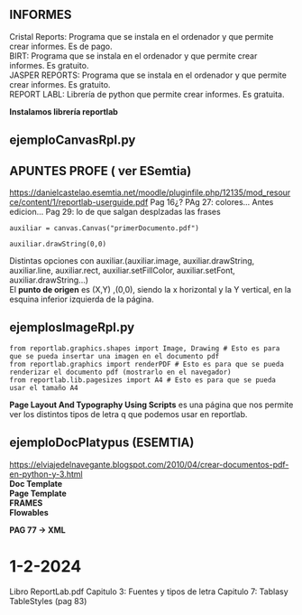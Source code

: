 ## INFORMES

Cristal Reports: Programa que se instala en el ordenador y que permite crear informes. Es de pago. <br>
BIRT: Programa que se instala en el ordenador y que permite crear informes. Es gratuito. <br>
JASPER REPORTS: Programa que se instala en el ordenador y que permite crear informes. Es gratuito. <br>
REPORT LABL: Librería de python que permite crear informes. Es gratuita. <br>

**Instalamos librería reportlab** <br>

## ejemploCanvasRpl.py

## APUNTES PROFE ( ver ESemtia) 

https://danielcastelao.esemtia.net/moodle/pluginfile.php/12135/mod_resource/content/1/reportlab-userguide.pdf
Pag 16¿?
PAg 27: colores... Antes edicion...
Pag 29: lo de que salgan desplzadas las frases
```
auxiliar = canvas.Canvas("primerDocumento.pdf")

auxiliar.drawString(0,0)
```
Distintas opciones con auxiliar.(auxiliar.image, auxiliar.drawString, auxiliar.line, auxiliar.rect, auxiliar.setFillColor, auxiliar.setFont, auxiliar.drawString...)<br>
El **punto de origen** es (X,Y) ,(0,0), siendo la x horizontal
y la Y vertical, en la esquina inferior izquierda de la página. <br>

## ejemplosImageRpl.py
```
from reportlab.graphics.shapes import Image, Drawing # Esto es para que se pueda insertar una imagen en el documento pdf
from reportlab.graphics import renderPDF # Esto es para que se pueda renderizar el documento pdf (mostrarlo en el navegador)
from reportlab.lib.pagesizes import A4 # Esto es para que se pueda usar el tamaño A4
```

**Page Layout And Typography Using Scripts** es una página
que nos permite ver los distintos tipos de letra q
que podemos usar en reportlab. <br>

## ejemploDocPlatypus (ESEMTIA)<br>
https://elviajedelnavegante.blogspot.com/2010/04/crear-documentos-pdf-en-python-y-3.html<br>
**Doc Template**<br>
**Page Template**<br>
**FRAMES**<br>
**Flowables**

**PAG 77 -> XML**


# 1-2-2024
Libro ReportLab.pdf
Capitulo 3: Fuentes y tipos de letra
Capitulo 7: Tablasy TableStyles (pag 83)


